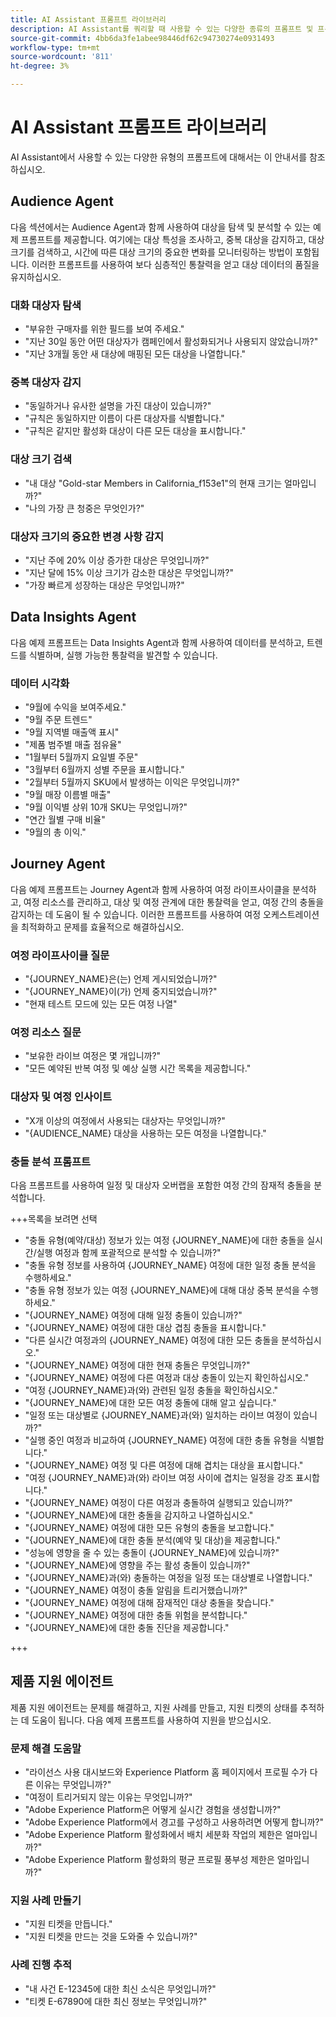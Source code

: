 ```yaml
---
title: AI Assistant 프롬프트 라이브러리
description: AI Assistant를 쿼리할 때 사용할 수 있는 다양한 종류의 프롬프트 및 프롬프트 패턴에 대해 알아봅니다.
source-git-commit: 4bb6da3fe1abee98446df62c94730274e0931493
workflow-type: tm+mt
source-wordcount: '811'
ht-degree: 3%

---
```


# AI Assistant 프롬프트 라이브러리

AI Assistant에서 사용할 수 있는 다양한 유형의 프롬프트에 대해서는 이 안내서를 참조하십시오.

## Audience Agent

다음 섹션에서는 Audience Agent과 함께 사용하여 대상을 탐색 및 분석할 수 있는 예제 프롬프트를 제공합니다. 여기에는 대상 특성을 조사하고, 중복 대상을 감지하고, 대상 크기를 검색하고, 시간에 따른 대상 크기의 중요한 변화를 모니터링하는 방법이 포함됩니다. 이러한 프롬프트를 사용하여 보다 심층적인 통찰력을 얻고 대상 데이터의 품질을 유지하십시오.

### 대화 대상자 탐색

- &quot;부유한 구매자를 위한 필드를 보여 주세요.&quot;
- &quot;지난 30일 동안 어떤 대상자가 캠페인에서 활성화되거나 사용되지 않았습니까?&quot;
- &quot;지난 3개월 동안 새 대상에 매핑된 모든 대상을 나열합니다.&quot;

### 중복 대상자 감지

- &quot;동일하거나 유사한 설명을 가진 대상이 있습니까?&quot;
- &quot;규칙은 동일하지만 이름이 다른 대상자를 식별합니다.&quot;
- &quot;규칙은 같지만 활성화 대상이 다른 모든 대상을 표시합니다.&quot;

### 대상 크기 검색

- &quot;내 대상 &quot;Gold-star Members in California_f153e1&quot;의 현재 크기는 얼마입니까?&quot;
- &quot;나의 가장 큰 청중은 무엇인가?&quot;

### 대상자 크기의 중요한 변경 사항 감지

- &quot;지난 주에 20% 이상 증가한 대상은 무엇입니까?&quot;
- &quot;지난 달에 15% 이상 크기가 감소한 대상은 무엇입니까?&quot;
- &quot;가장 빠르게 성장하는 대상은 무엇입니까?&quot;

## Data Insights Agent

다음 예제 프롬프트는 Data Insights Agent과 함께 사용하여 데이터를 분석하고, 트렌드를 식별하며, 실행 가능한 통찰력을 발견할 수 있습니다.

### 데이터 시각화

- &quot;9월에 수익을 보여주세요.&quot;
- &quot;9월 주문 트렌드&quot;
- &quot;9월 지역별 매출액 표시&quot;
- &quot;제품 범주별 매출 점유율&quot;
- &quot;1월부터 5월까지 요일별 주문&quot;
- &quot;3월부터 6월까지 성별 주문을 표시합니다.&quot;
- &quot;2월부터 5월까지 SKU에서 발생하는 이익은 무엇입니까?&quot;
- &quot;9월 매장 이름별 매출&quot;
- &quot;9월 이익별 상위 10개 SKU는 무엇입니까?&quot;
- &quot;연간 월별 구매 비율&quot;
- &quot;9월의 총 이익.&quot;

## Journey Agent

다음 예제 프롬프트는 Journey Agent과 함께 사용하여 여정 라이프사이클을 분석하고, 여정 리소스를 관리하고, 대상 및 여정 관계에 대한 통찰력을 얻고, 여정 간의 충돌을 감지하는 데 도움이 될 수 있습니다. 이러한 프롬프트를 사용하여 여정 오케스트레이션을 최적화하고 문제를 효율적으로 해결하십시오.

### 여정 라이프사이클 질문

- &quot;{JOURNEY_NAME}은(는) 언제 게시되었습니까?&quot;
- &quot;{JOURNEY_NAME}이(가) 언제 중지되었습니까?&quot;
- &quot;현재 테스트 모드에 있는 모든 여정 나열&quot;

### 여정 리소스 질문

- &quot;보유한 라이브 여정은 몇 개입니까?&quot;
- &quot;모든 예약된 반복 여정 및 예상 실행 시간 목록을 제공합니다.&quot;

### 대상자 및 여정 인사이트

- &quot;X개 이상의 여정에서 사용되는 대상자는 무엇입니까?&quot;
- &quot;{AUDIENCE_NAME} 대상을 사용하는 모든 여정을 나열합니다.&quot;

### 충돌 분석 프롬프트

다음 프롬프트를 사용하여 일정 및 대상자 오버랩을 포함한 여정 간의 잠재적 충돌을 분석합니다.

+++목록을 보려면 선택

- &quot;충돌 유형(예약/대상) 정보가 있는 여정 {JOURNEY_NAME}에 대한 충돌을 실시간/실행 여정과 함께 포괄적으로 분석할 수 있습니까?&quot;
- &quot;충돌 유형 정보를 사용하여 {JOURNEY_NAME} 여정에 대한 일정 충돌 분석을 수행하세요.&quot;
- &quot;충돌 유형 정보가 있는 여정 {JOURNEY_NAME}에 대해 대상 중복 분석을 수행하세요.&quot;
- &quot;{JOURNEY_NAME} 여정에 대해 일정 충돌이 있습니까?&quot;
- &quot;{JOURNEY_NAME} 여정에 대한 대상 겹침 충돌을 표시합니다.&quot;
- &quot;다른 실시간 여정과의 {JOURNEY_NAME} 여정에 대한 모든 충돌을 분석하십시오.&quot;
- &quot;{JOURNEY_NAME} 여정에 대한 현재 충돌은 무엇입니까?&quot;
- &quot;{JOURNEY_NAME} 여정에 다른 여정과 대상 충돌이 있는지 확인하십시오.&quot;
- &quot;여정 {JOURNEY_NAME}과(와) 관련된 일정 충돌을 확인하십시오.&quot;
- &quot;{JOURNEY_NAME}에 대한 모든 여정 충돌에 대해 알고 싶습니다.&quot;
- &quot;일정 또는 대상별로 {JOURNEY_NAME}과(와) 일치하는 라이브 여정이 있습니까?&quot;
- &quot;실행 중인 여정과 비교하여 {JOURNEY_NAME} 여정에 대한 충돌 유형을 식별합니다.&quot;
- &quot;{JOURNEY_NAME} 여정 및 다른 여정에 대해 겹치는 대상을 표시합니다.&quot;
- &quot;여정 {JOURNEY_NAME}과(와) 라이브 여정 사이에 겹치는 일정을 강조 표시합니다.&quot;
- &quot;{JOURNEY_NAME} 여정이 다른 여정과 충돌하여 실행되고 있습니까?&quot;
- &quot;{JOURNEY_NAME}에 대한 충돌을 감지하고 나열하십시오.&quot;
- &quot;{JOURNEY_NAME} 여정에 대한 모든 유형의 충돌을 보고합니다.&quot;
- &quot;{JOURNEY_NAME}에 대한 충돌 분석(예약 및 대상)을 제공합니다.&quot;
- &quot;성능에 영향을 줄 수 있는 충돌이 {JOURNEY_NAME}에 있습니까?&quot;
- &quot;{JOURNEY_NAME}에 영향을 주는 활성 충돌이 있습니까?&quot;
- &quot;{JOURNEY_NAME}과(와) 충돌하는 여정을 일정 또는 대상별로 나열합니다.&quot;
- &quot;{JOURNEY_NAME} 여정이 충돌 알림을 트리거했습니까?&quot;
- &quot;{JOURNEY_NAME} 여정에 대해 잠재적인 대상 충돌을 찾습니다.&quot;
- &quot;{JOURNEY_NAME} 여정에 대한 충돌 위험을 분석합니다.&quot;
- &quot;{JOURNEY_NAME}에 대한 충돌 진단을 제공합니다.&quot;

+++

## 제품 지원 에이전트

제품 지원 에이전트는 문제를 해결하고, 지원 사례를 만들고, 지원 티켓의 상태를 추적하는 데 도움이 됩니다. 다음 예제 프롬프트를 사용하여 지원을 받으십시오.

### 문제 해결 도움말

- &quot;라이선스 사용 대시보드와 Experience Platform 홈 페이지에서 프로필 수가 다른 이유는 무엇입니까?&quot;
- &quot;여정이 트리거되지 않는 이유는 무엇입니까?&quot;
- &quot;Adobe Experience Platform은 어떻게 실시간 경험을 생성합니까?&quot;
- &quot;Adobe Experience Platform에서 경고를 구성하고 사용하려면 어떻게 합니까?&quot;
- &quot;Adobe Experience Platform 활성화에서 배치 세분화 작업의 제한은 얼마입니까?&quot;
- &quot;Adobe Experience Platform 활성화의 평균 프로필 풍부성 제한은 얼마입니까?&quot;

### 지원 사례 만들기

- &quot;지원 티켓을 만듭니다.&quot;
- &quot;지원 티켓을 만드는 것을 도와줄 수 있습니까?&quot;

### 사례 진행 추적

- &quot;내 사건 E-12345에 대한 최신 소식은 무엇입니까?&quot;
- &quot;티켓 E-67890에 대한 최신 정보는 무엇입니까?&quot;

